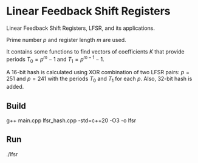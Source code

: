 # Linear Feedback Shift Registers
Linear Feedback Shift Registers, LFSR, and its applications.

Prime number $p$ and register length $m$ are used.

It contains some functions to find vectors of coefficients $K$ that provide periods $T_0 = {p}^{m} - 1$ and $T_1 = {p}^{m-1} - 1$.

A 16-bit hash is calculated using XOR combination of two LFSR pairs: $p = 251$ and $p = 241$ with the periods $T_0$ and $T_1$ for each $p$. Also, 32-bit hash is added.

## Build
g++ main.cpp lfsr_hash.cpp -std=c++20 -O3 -o lfsr
## Run
./lfsr
